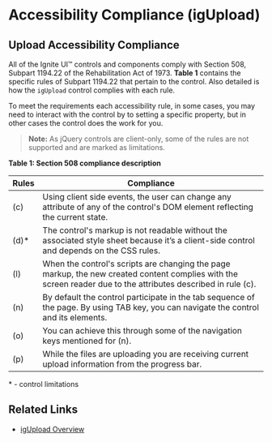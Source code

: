 ﻿<!--
|metadata|
{
    "fileName": "igupload-accessibility-compliance",
    "controlName": "igUpload",
    "tags": ["Section 508"]
}
|metadata|
-->

# Accessibility Compliance (igUpload)

## Upload Accessibility Compliance
All of the Ignite UI™ controls and components comply with Section 508, Subpart 1194.22 of the Rehabilitation Act of 1973. **Table 1** contains the specific rules of Subpart 1194.22 that pertain to the control. Also detailed is how the `igUpload` control complies with each rule.

To meet the requirements each accessibility rule, in some cases, you may need to interact with the control by to setting a specific property, but in other cases the control does the work for you.

>**Note:** As jQuery controls are client-only, some of the rules are not supported and are marked as limitations.

**Table 1: Section 508 compliance description**

Rules| Compliance
---|---
(c)| Using client side events, the user can change any attribute of any of the control's DOM element reflecting the current state.
(d)\*|The control's markup is not readable without the associated style sheet because it’s a client-side control and depends on the CSS rules.
(l)|When the control's scripts are changing the page markup, the new created content complies with the screen reader due to the attributes described in rule (c).
(n)|By default the control participate in the tab sequence of the page. By using TAB key, you can navigate the control and its elements.
(o)|You can achieve this through some of the navigation keys mentioned for (n).
(p)|While the files are uploading you are receiving current upload information from the progress bar.

\* - control limitations

## Related Links
- [igUpload Overview](igUpload-Overview.html)

 

 


